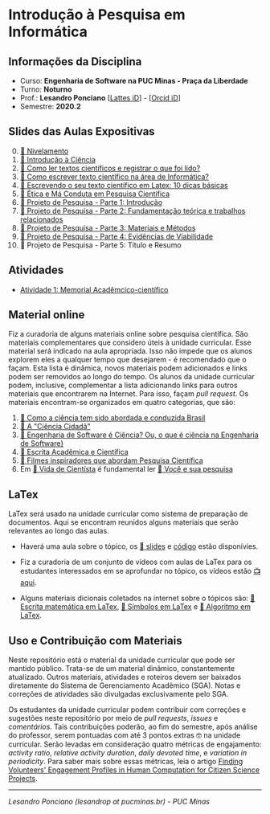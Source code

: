 # Introdução à Pesquisa em Informática 

## Informações da Disciplina
* Curso: **Engenharia de Software na PUC Minas - Praça da Liberdade**
* Turno: **Noturno**
* Prof.: **Lesandro Ponciano**  [[Lattes iD](http://lattes.cnpq.br/2211388362277178)] - [[Orcid iD](http://orcid.org/0000-0002-5724-0094)]
* Semestre: **2020.2**

## Slides das Aulas Expositivas
0. [:notebook: Nivelamento](01-SlidesDasAulas/IPI-00-Nivelamento.pdf)
1. [:notebook: Introdução à Ciência](01-SlidesDasAulas/IPI-01-Introdu%C3%A7%C3%A3o%C3%80Ci%C3%AAncia.pdf)
1. [:notebook: Como ler textos científicos e registrar o que foi lido?](01-SlidesDasAulas/IPI-02-ComoLerTextosCient%C3%ADficos.pdf)
1. [:notebook: Como escrever texto científico na área de Informática?](01-SlidesDasAulas/IPI-03-Orienta%C3%A7%C3%B5esDeEscritaCientifica.pdf)
1. [:notebook: Escrevendo o seu texto científico em Latex: 10 dicas básicas](01-SlidesDasAulas/IPI-04-Come%C3%A7andoAUsarLatex.pdf)
1. [:notebook: Ética e Má Conduta em Pesquisa Científica](01-SlidesDasAulas/IPI-05-CondutaEtica.pdf)
1. [:notebook: Projeto de Pesquisa - Parte 1: Introdução](01-SlidesDasAulas/IPI-Projeto1-Introdução.pdf)
1. [:notebook: Projeto de Pesquisa - Parte 2: Fundamentação teórica e trabalhos relacionados](01-SlidesDasAulas/IPI-Projeto2-FundamentaçãoTeóricaTrabalhosRelacionados.pdf)
1. [:notebook: Projeto de Pesquisa - Parte 3: Materiais e Métodos](01-SlidesDasAulas/IPI-Projeto3-MateriaisMétodos.pdf)
1. [:notebook: Projeto de Pesquisa - Parte 4: Evidências de Viabilidade](01-SlidesDasAulas/IPI-Projeto4-EvidênciasViabilidade.pdf)
1. :notebook: Projeto de Pesquisa - Parte 5: Título e Resumo

## Atividades

* [Atividade 1: Memorial Acadêmcico-científico](02-TrabalhosHandsOnOficinas/IPI-MemorialAcademicoCientifico.pdf)

## Material online
Fiz a curadoria de alguns materiais online sobre pesquisa científica. São materiais complementares que considero úteis à unidade curricular. Esse material será indicado na aula apropriada. Isso não impede que os alunos explorem eles a qualquer tempo que desejarem -  é recomendado que o façam. Esta lista é dinâmica, novos materiais podem adicionados e links podem ser removidos ao longo do tempo. Os alunos da unidade curricular podem, inclusive, complementar a lista adicionando links para outros materiais que encontrarem na Internet. Para isso, façam _pull request_. Os materiais encontram-se organizados em quatro categorias, que são:
1.  [:link: Como a ciência tem sido abordada e conduzida Brasil](00a-MaterialOnline/Links-Motiva%C3%A7%C3%A3oECienciaNoBrasil.md)
1. [:link: A "Ciência Cidadã"](00a-MaterialOnline/Links-CiênciaCidadã.md)
1. [:link: Engenharia de Software é Ciência? Ou, o que é ciência na Engenharia de Software}](00a-MaterialOnline/Links-SoftwareECiência.md)
1. [:link: Escrita Acadêmica e Científica](00a-MaterialOnline/Links-EscritaAcad%C3%AAmicaCient%C3%ADfica.md)
1. [:link: Filmes inspiradores que abordam Pesquisa Científica](00a-MaterialOnline/Links-Filmes.md)
1. Em [:link: Vida de Cientísta](00b-VidaDeCientista) é fundamental ler [:link: Você e sua pesquisa](00b-VidaDeCientista/VoceESuaPesquisa.pdf)


## LaTex

LaTex será usado na unidade curricular como sistema de preparação de documentos. Aqui se encontram reunidos alguns materiais que serão relevantes ao longo das aulas.

* Haverá uma aula sobre o tópico, os [:notebook: slides](01-SlidesDasAulas/IPI-04-Come%C3%A7andoAUsarLatex.pdf) e [código](02-TrabalhosHandsOnOficinas/OficinaLatex) estão disponívies.

* Fiz a curadoria de um conjunto de vídeos com aulas de LaTex para os estudantes interessados em se aprofundar no tópico, os vídeos estão [:tv: aqui](05-Ferramentas/Latex-Videos.md).

* Alguns materiais dicionais coletados na internet sobre o tópicos são: [:notebook:Escrita matemática em LaTex](05-Ferramentas/Latex-Math.pdf), [:notebook: Símbolos em LaTex](05-Ferramentas/Latex-Symbols-a4.pdf) e [:notebook: Algoritmo em LaTex](05-Ferramentas/Latex-algorithm2e.pdf).


## Uso e Contribuição com Materiais

Neste repositório está o material da unidade curricular que pode ser mantido público. Trata-se de um material dinâmico, constantemente atualizado. Outros materiais, atividades e roteiros devem ser baixados diretamente do Sistema de Gerenciamento Acadêmico (SGA). Notas e correções de atividades são divulgadas exclusivamente pelo SGA. 

Os estudantes da unidade curricular podem contribuir com correções e sugestões neste repositório por meio de _pull requests_, _issues_ e _comentários_. Tais contribuições poderão, ao fim do semestre, após análise do professor, serem pontuadas com até 3 pontos extras :nerd_face: na unidade curricular. Serão levadas em consideração quatro métricas de engajamento: _activity ratio_, _relative activity duration_, _daily devoted time_, e _variation in periodicity_. Para saber mais sobre essas métricas, leia o artigo [Finding Volunteers' Engagement Profiles in Human Computation for Citizen Science Projects](http://dx.doi.org/10.15346/hc.v1i2.12).

---

_Lesandro Ponciano (lesandrop at pucminas.br) - PUC Minas_